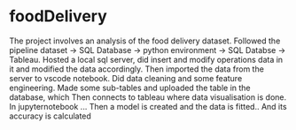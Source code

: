 # foodDelivery
The project involves an analysis of the food delivery dataset.
Followed the pipeline dataset -> SQL Database -> python environment -> SQL Databse -> Tableau.
Hosted a local sql server, did insert and modify operations  data in it and  modified the data accordingly. Then imported the data from the server to vscode notebook. Did data cleaning and some feature engineering.
Made some sub-tables and uploaded the table in the database,  which Then connects to tableau where data visualisation is done. 
In jupyternotebook ...
Then a model is created and the data is fitted..
And its accuracy is calculated
